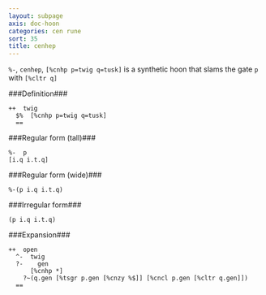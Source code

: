 ```yaml
---
layout: subpage
axis: doc-hoon
categories: cen rune
sort: 35
title: cenhep
---
```




`%-`, `cenhep`, `[%cnhp p=twig q=tusk]` is a synthetic hoon that
slams the gate `p` with `[%cltr q]`

###Definition###

    ++  twig  
      $%  [%cnhp p=twig q=tusk]
      ==

###Regular form (tall)###
  
    %-  p
    [i.q i.t.q]

###Regular form (wide)###

    %-(p i.q i.t.q)

###Irregular form###

    (p i.q i.t.q)

###Expansion###
    
    ++  open
      ^-  twig
      ?-    gen
          [%cnhp *]
        ?~(q.gen [%tsgr p.gen [%cnzy %$]] [%cncl p.gen [%cltr q.gen]])
      ==
